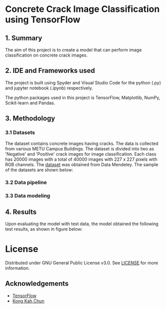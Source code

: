 # Concrete Crack Image Classification using TensorFlow

## 1. Summary
The aim of this project is to create a model that can perform image classification on concrete crack images.

## 2. IDE and Frameworks used
The project is built using Spyder and Visual Studio Code for the python (.py) and jupyter notebook (.ipynb) respectively. 

The python packages used in this project is TensorFlow, Matplotlib, NumPy, Scikit-learn and Pandas.

## 3. Methodology

### 3.1 Datasets

The dataset contains concrete images having cracks. The data is collected from various METU Campus Buildings.
The dataset is divided into two as 'Negative' and 'Positive' crack images for image classification. 
Each class has 20000 images with a total of 40000 images with 227 x 227 pixels with RGB channels. The [dataset](https://data.mendeley.com/datasets/5y9wdsg2zt/2) was obtained from Data Mendeley. The sample of the datasets are shown below: 


### 3.2 Data pipeline


### 3.3 Data modeling


## 4. Results
Upon evaluating the model with test data, the model obtained the following test results, as shown in figure below:

# License
Distributed under GNU General Public License v3.0. See [LICENSE](LICENSE) for more information.

## Acknowledgements
-  [TensorFlow]()
-  [Kong Kah Chun]()